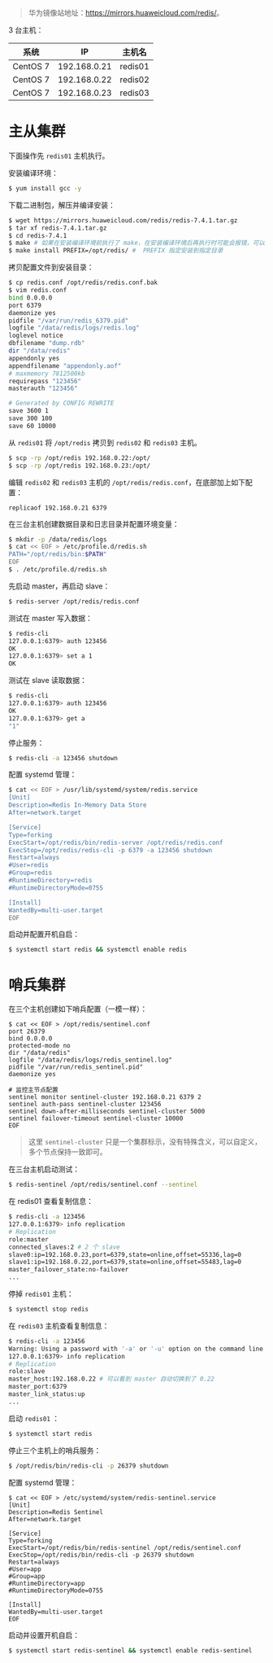 > 华为镜像站地址：<https://mirrors.huaweicloud.com/redis/>。

3 台主机：

| 系统       | IP           | 主机名     |
| -------- | ------------ | ------- |
| CentOS 7 | 192.168.0.21 | redis01 |
| CentOS 7 | 192.168.0.22 | redis02 |
| CentOS 7 | 192.168.0.23 | redis03 |
# 主从集群
下面操作先 `redis01` 主机执行。

安装编译环境：
```sh
$ yum install gcc -y
```
下载二进制包，解压并编译安装：
```sh
$ wget https://mirrors.huaweicloud.com/redis/redis-7.4.1.tar.gz
$ tar xf redis-7.4.1.tar.gz
$ cd redis-7.4.1
$ make # 如果在安装编译环境前执行了 make，在安装编译环境后再执行时可能会报错，可以执行一下 make distclean 再执行 make。
$ make install PREFIX=/opt/redis/ #  PREFIX 指定安装到指定目录 
```
拷贝配置文件到安装目录：
```sh
$ cp redis.conf /opt/redis/redis.conf.bak
$ vim redis.conf
bind 0.0.0.0
port 6379
daemonize yes
pidfile "/var/run/redis_6379.pid"
logfile "/data/redis/logs/redis.log"
loglevel notice
dbfilename "dump.rdb"
dir "/data/redis"
appendonly yes
appendfilename "appendonly.aof"
# maxmemory 7812500kb
requirepass "123456"
masterauth "123456"

# Generated by CONFIG REWRITE
save 3600 1
save 300 100
save 60 10000
```
从 `redis01` 将 `/opt/redis` 拷贝到 `redis02` 和 `redis03` 主机。
```sh
$ scp -rp /opt/redis 192.168.0.22:/opt/
$ scp -rp /opt/redis 192.168.0.23:/opt/
```
编辑 `redis02` 和 `redis03` 主机的 `/opt/redis/redis.conf`，在底部加上如下配置：
```
replicaof 192.168.0.21 6379
```
在三台主机创建数据目录和日志目录并配置环境变量：
```sh
$ mkdir -p /data/redis/logs
$ cat << EOF > /etc/profile.d/redis.sh
PATH="/opt/redis/bin:$PATH"
EOF
$ . /etc/profile.d/redis.sh
```
先启动 master，再启动 slave：
```sh
$ redis-server /opt/redis/redis.conf
```
测试在 master 写入数据：
```sh
$ redis-cli
127.0.0.1:6379> auth 123456
OK
127.0.0.1:6379> set a 1
OK
```
测试在 slave 读取数据：
```sh
$ redis-cli 
127.0.0.1:6379> auth 123456
OK
127.0.0.1:6379> get a
"1"
```
停止服务：
```sh
$ redis-cli -a 123456 shutdown
```
配置 systemd 管理：
```sh
$ cat << EOF > /usr/lib/systemd/system/redis.service
[Unit]
Description=Redis In-Memory Data Store
After=network.target

[Service]
Type=forking
ExecStart=/opt/redis/bin/redis-server /opt/redis/redis.conf
ExecStop=/opt/redis/redis-cli -p 6379 -a 123456 shutdown
Restart=always
#User=redis
#Group=redis
#RuntimeDirectory=redis
#RuntimeDirectoryMode=0755

[Install]
WantedBy=multi-user.target
EOF
```
启动并配置开机自启：
```sh
$ systemctl start redis && systemctl enable redis
```
# 哨兵集群
在三个主机创建如下哨兵配置（一模一样）：
```
$ cat << EOF > /opt/redis/sentinel.conf
port 26379
bind 0.0.0.0
protected-mode no
dir "/data/redis"
logfile "/data/redis/logs/redis_sentinel.log"
pidfile "/var/run/redis_sentinel.pid"
daemonize yes

# 监控主节点配置 
sentinel monitor sentinel-cluster 192.168.0.21 6379 2
sentinel auth-pass sentinel-cluster 123456
sentinel down-after-milliseconds sentinel-cluster 5000
sentinel failover-timeout sentinel-cluster 10000
EOF
```
> 这里 `sentinel-cluster` 只是一个集群标示，没有特殊含义，可以自定义，多个节点保持一致即可。

在三台主机启动测试：
```sh
$ redis-sentinel /opt/redis/sentinel.conf --sentinel
```
在 redis01 查看复制信息：
```sh
$ redis-cli -a 123456
127.0.0.1:6379> info replication 
# Replication
role:master
connected_slaves:2 # 2 个 slave
slave0:ip=192.168.0.23,port=6379,state=online,offset=55336,lag=0
slave1:ip=192.168.0.22,port=6379,state=online,offset=55483,lag=0
master_failover_state:no-failover
...
```
停掉 `redis01` 主机：
```sh
$ systemctl stop redis
```

在 `redis03` 主机查看复制信息：
```sh
$ redis-cli -a 123456
Warning: Using a password with '-a' or '-u' option on the command line interface may not be safe.
127.0.0.1:6379> info replication 
# Replication
role:slave
master_host:192.168.0.22 # 可以看到 master 自动切换到了 0.22
master_port:6379
master_link_status:up
...
```

启动 `redis01` ：
```sh
$ systemctl start redis
```
停止三个主机上的哨兵服务：
```sh
$ /opt/redis/bin/redis-cli -p 26379 shutdown
```
配置 systemd 管理：
```
$ cat << EOF > /etc/systemd/system/redis-sentinel.service 
[Unit]
Description=Redis Sentinel
After=network.target

[Service]
Type=forking
ExecStart=/opt/redis/bin/redis-sentinel /opt/redis/sentinel.conf
ExecStop=/opt/redis/bin/redis-cli -p 26379 shutdown
Restart=always
#User=app
#Group=app
#RuntimeDirectory=app
#RuntimeDirectoryMode=0755

[Install]
WantedBy=multi-user.target
EOF
```
启动并设置开机自启：
```sh
$ systemctl start redis-sentinel && systemctl enable redis-sentinel
```